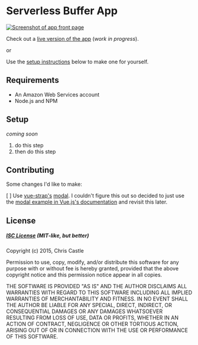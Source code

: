 # Serverless Buffer App
[![Screenshot of app front page](http://f.cl.ly/items/1f3c3C152p132P1t1o2Y/Screen%20Shot%202015-12-06%20at%2011.23.23%20PM.png)](http://tweet.crc.io)

Check out a [live version of the app](http://tweet.crc.io) (*work in progress*).

or

Use the [setup instructions](#setup) below to make one for yourself.

## Requirements
* An Amazon Web Services account
* Node.js and NPM

## Setup
*coming soon*

1. do this step
2. then do this step

## Contributing
Some changes I'd like to make:

[ ] Use [vue-strap's](https://github.com/yuche/vue-strap) [modal](http://yuche.github.io/vue-strap/#modal).
I couldn't figure this out so decided to just use the [modal example in Vue.js's documentation](http://vuejs.org/examples/modal.html) and revisit this later.

## License
##### [ISC License](https://opensource.org/licenses/ISC) (MIT-like, but better)
Copyright (c) 2015, Chris Castle

Permission to use, copy, modify, and/or distribute this software for any purpose with or without fee is hereby granted, provided that the above copyright notice and this permission notice appear in all copies.

THE SOFTWARE IS PROVIDED "AS IS" AND THE AUTHOR DISCLAIMS ALL WARRANTIES WITH REGARD TO THIS SOFTWARE INCLUDING ALL IMPLIED WARRANTIES OF MERCHANTABILITY AND FITNESS. IN NO EVENT SHALL THE AUTHOR BE LIABLE FOR ANY SPECIAL, DIRECT, INDIRECT, OR CONSEQUENTIAL DAMAGES OR ANY DAMAGES WHATSOEVER RESULTING FROM LOSS OF USE, DATA OR PROFITS, WHETHER IN AN ACTION OF CONTRACT, NEGLIGENCE OR OTHER TORTIOUS ACTION, ARISING OUT OF OR IN CONNECTION WITH THE USE OR PERFORMANCE OF THIS SOFTWARE.
